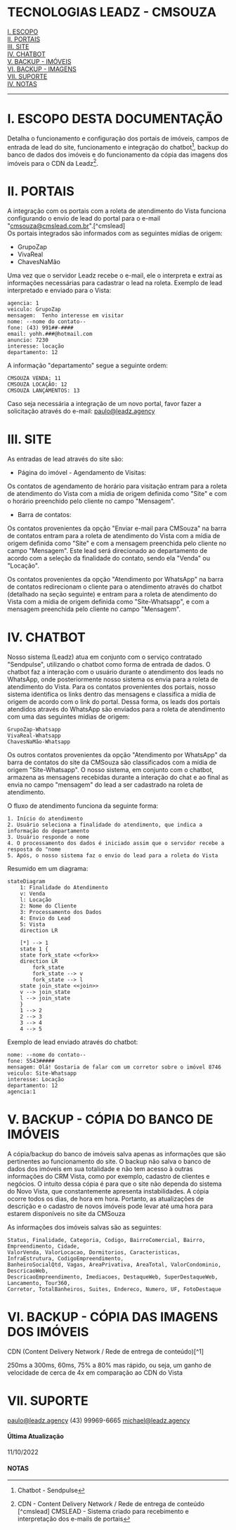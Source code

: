 # TECNOLOGIAS LEADZ - CMSOUZA

[  I. ESCOPO](https://github.com/pepeleascov/cmsouza#i-escopo-desta-documenta%C3%A7%C3%A3o)<br />
[ II. PORTAIS](https://github.com/pepeleascov/cmsouza#ii-portais)<br />
[III. SITE](https://github.com/pepeleascov/cmsouza#iii-site)<br />
[ IV. CHATBOT](https://github.com/pepeleascov/cmsouza#iv-chatbot)<br />
[  V. BACKUP - IMÓVEIS](https://github.com/pepeleascov/cmsouza#v-backup---c%C3%B3pia-do-banco-de-im%C3%B3veis)<br />
[ VI. BACKUP - IMAGENS](https://github.com/pepeleascov/cmsouza#vi-backup---c%C3%B3pia-das-imagens-dos-im%C3%B3veis)<br />
[VII. SUPORTE](https://github.com/pepeleascov/cmsouza#vi-backup---c%C3%B3pia-das-imagens-dos-im%C3%B3veis)<br />
[ IV. NOTAS](https://github.com/pepeleascov/cmsouza#vi-backup---c%C3%B3pia-das-imagens-dos-im%C3%B3veis)<br />

--------

# I. ESCOPO DESTA DOCUMENTAÇÃO

Detalha o funcionamento e configuração dos portais de imóveis, campos de entrada de lead do site, funcionamento e integração do chatbot[^chatbot], backup do banco de dados dos imóveis e do funcionamento da cópia das imagens dos imóveis para o CDN da Leadz[^cdn].

# II. PORTAIS

A integração com os portais com a roleta de atendimento do Vista funciona configurando o envio de lead do portal para o e-mail "cmsouza@cmslead.com.br".[^cmslead] <br />
Os portais integrados são informados com as seguintes mídias de origem:

- GrupoZap
- VivaReal
- ChavesNaMão

Uma vez que o servidor Leadz recebe o e-mail, ele o interpreta e extrai as informações necessárias para cadastrar o lead na roleta.
Exemplo de lead interpretado e enviado para o Vista:

    agencia: 1
    veiculo: GrupoZap
    mensagem:  Tenho interesse em visitar  
    nome: --nome do contato--
    fone: (43) 991##-####
    email: yohh.###@hotmail.com
    anuncio: 7230
    interesse: locação
    departamento: 12

A informação "departamento" segue a seguinte ordem:

    CMSOUZA VENDA: 11
    CMSOUZA LOCAÇÃO: 12
    CMSOUZA LANÇAMENTOS: 13

Caso seja necessária a integração de um novo portal, favor fazer a solicitação através do e-mail: paulo@leadz.agency

# III. SITE

As entradas de lead através do site são:

- Página do imóvel - Agendamento de Visitas:

Os contatos de agendamento de horário para visitação entram para a roleta de atendimento do Vista com a mídia de origem definida como "Site" e com o horário preenchido pelo cliente no campo "Mensagem".

- Barra de contatos:

Os contatos provenientes da opção "Enviar e-mail para CMSouza" na barra de contatos entram para a roleta de atendimento do Vista com a mídia de origem definida como "Site" e com a mensagem preenchida pelo cliente no campo "Mensagem". Este lead será direcionado ao departamento de acordo com a seleção da finalidade do contato, sendo ela "Venda" ou "Locação".

Os contatos provenientes da opção "Atendimento por WhatsApp" na barra de contatos redirecionam o cliente para o atendimento através do chatbot (detalhado na seção seguinte) e entram para a roleta de atendimento do Vista com a mídia de origem definida como "Site-Whatsapp", e com a mensagem preenchida pelo cliente no campo "Mensagem".

# IV. CHATBOT

Nosso sistema (Leadz) atua em conjunto com o serviço contratado "Sendpulse", utilizando o chatbot como forma de entrada de dados. O chatbot faz a interação com o usuário durante o atendimento dos leads no WhatsApp, onde posteriormente nosso sistema os envia para a roleta de atendimento do Vista.
Para os contatos provenientes dos portais, nosso sistema identifica os links dentro das mensagens e classifica a mídia de origem de acordo com o link do portal.
Dessa forma, os leads dos portais atendidos através do WhatsApp são enviados para a roleta de atendimento com uma das seguintes mídias de origem:

    GrupoZap-Whatsapp
    VivaReal-Whatsapp
    ChavesNaMão-Whatsapp

Os outros contatos provenientes da opção "Atendimento por WhatsApp" da barra de contatos do site da CMSouza são classificados com a mídia de origem "Site-Whatsapp".
O nosso sistema, em conjunto com o chatbot, armazena as mensagens recebidas durante a interação do chat e ao final as envia no campo "mensagem" do lead a ser cadastrado na roleta de atendimento.

O fluxo de atendimento funciona da seguinte forma:

    1. Início do atendimento
    2. Usuário seleciona a finalidade do atendimento, que indica a informação do departamento
    3. Usuário responde o nome
    4. O processamento dos dados é iniciado assim que o servidor recebe a resposta do "nome
    5. Após, o nosso sistema faz o envio do lead para a roleta do Vista

Resumido em um diagrama:

```mermaid
stateDiagram
    1: Finalidade do Atendimento
    v: Venda
    l: Locação
    2: Nome do Cliente
    3: Processamento dos Dados
    4: Envio do Lead
    5: Vista
    direction LR
    
    [*] --> 1
    state 1 {
    state fork_state <<fork>>
    direction LR
        fork_state
        fork_state --> v
        fork_state --> l
    state join_state <<join>>
    v --> join_state
    l --> join_state
    }
    1 --> 2
    2 --> 3
    3 --> 4
    4 --> 5
```

Exemplo de lead enviado através do chatbot:
```
nome: --nome do contato--
fone: 5543#####
mensagem: Olá! Gostaria de falar com um corretor sobre o imóvel 8746
veiculo: Site-Whatsapp
interesse: Locação
departamento: 12
agencia:1
```

# V. BACKUP - CÓPIA DO BANCO DE IMÓVEIS

A cópia/backup do banco de imóveis salva apenas as informações que são pertinentes ao funcionamento do site. O backup não salva o banco de dados dos imóveis em sua totalidade e não tem acesso à outras informações do CRM Vista, como por exemplo, cadastro de clientes e negócios.
O intuito dessa cópia é para que o site não dependa do sistema do Novo Vista, que constantemente apresenta instabilidades. A cópia ocorre todos os dias, de hora em hora. Portanto, as atualizações de descrição e o cadastro de novos imóveis pode levar até uma hora para estarem disponíveis no site da CMSouza

As informações dos imóveis salvas são as seguintes:

    Status, Finalidade, Categoria, Codigo, BairroComercial, Bairro, Empreendimento, Cidade, 
    ValorVenda, ValorLocacao, Dormitorios, Caracteristicas, InfraEstrutura, CodigoEmpreendimento,
    BanheiroSocialQtd, Vagas, AreaPrivativa, AreaTotal, ValorCondominio, DescricaoWeb, 
    DescricaoEmpreendimento, Imediacoes, DestaqueWeb, SuperDestaqueWeb, Lancamento, Tour360, 
    Corretor, TotalBanheiros, Suites, Endereco, Numero, UF, FotoDestaque


# VI. BACKUP - CÓPIA DAS IMAGENS DOS IMÓVEIS

CDN (Content Delivery Network / Rede de entrega de conteúdo)[^1]

250ms a 300ms, 60ms, 75% a 80% mas rápido, ou seja, um ganho de velocidade de cerca de 4x em comparação ao CDN do Vista

# VII. SUPORTE

paulo@leadz.agency
  (43) 99969-6665
  michael@leadz.agency





#### Última Atualização
11/10/2022

#### NOTAS

[^chatbot]: Chatbot - Sendpulse
[^cdn]: CDN - Content Delivery Network / Rede de entrega de conteúdo
[^cmslead] CMSLEAD - Sistema criado para recebimento e interpretação dos e-mails de portais